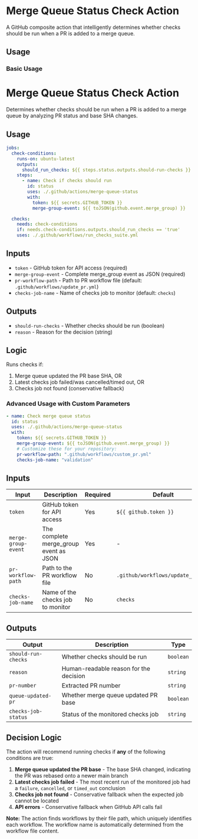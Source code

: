 # Merge Queue Status Check Action

A GitHub composite action that intelligently determines whether checks should be run when a PR is added to a merge queue.

## Usage

### Basic Usage

# Merge Queue Status Check Action

Determines whether checks should be run when a PR is added to a merge queue by analyzing PR status and base SHA changes.

## Usage

```yaml
jobs:
  check-conditions:
    runs-on: ubuntu-latest
    outputs:
      should_run_checks: ${{ steps.status.outputs.should-run-checks }}
    steps:
      - name: Check if checks should run
        id: status
        uses: ./.github/actions/merge-queue-status
        with:
          token: ${{ secrets.GITHUB_TOKEN }}
          merge-group-event: ${{ toJSON(github.event.merge_group) }}

  checks:
    needs: check-conditions
    if: needs.check-conditions.outputs.should_run_checks == 'true'
    uses: ./.github/workflows/run_checks_suite.yml
```

## Inputs

- `token` - GitHub token for API access (required)
- `merge-group-event` - Complete merge_group event as JSON (required)
- `pr-workflow-path` - Path to PR workflow file (default: `.github/workflows/update_pr.yml`)
- `checks-job-name` - Name of checks job to monitor (default: `checks`)

## Outputs

- `should-run-checks` - Whether checks should be run (boolean)
- `reason` - Reason for the decision (string)

## Logic

Runs checks if:

1. Merge queue updated the PR base SHA, OR
2. Latest checks job failed/was cancelled/timed out, OR
3. Checks job not found (conservative fallback)

### Advanced Usage with Custom Parameters

```yaml
- name: Check merge queue status
  id: status
  uses: ./.github/actions/merge-queue-status
  with:
    token: ${{ secrets.GITHUB_TOKEN }}
    merge-group-event: ${{ toJSON(github.event.merge_group) }}
    # Customize these for your repository:
    pr-workflow-path: ".github/workflows/custom_pr.yml"
    checks-job-name: "validation"
```

## Inputs

| Input               | Description                            | Required | Default                           |
| ------------------- | -------------------------------------- | -------- | --------------------------------- |
| `token`             | GitHub token for API access            | Yes      | `${{ github.token }}`             |
| `merge-group-event` | The complete merge_group event as JSON | Yes      | -                                 |
| `pr-workflow-path`  | Path to the PR workflow file           | No       | `.github/workflows/update_pr.yml` |
| `checks-job-name`   | Name of the checks job to monitor      | No       | `checks`                          |

## Outputs

| Output              | Description                            | Type      |
| ------------------- | -------------------------------------- | --------- |
| `should-run-checks` | Whether checks should be run           | `boolean` |
| `reason`            | Human-readable reason for the decision | `string`  |
| `pr-number`         | Extracted PR number                    | `string`  |
| `queue-updated-pr`  | Whether merge queue updated PR base    | `boolean` |
| `checks-job-status` | Status of the monitored checks job     | `string`  |

## Decision Logic

The action will recommend running checks if **any** of the following conditions are true:

1. **Merge queue updated the PR base** - The base SHA changed, indicating the PR was rebased onto a newer main branch
2. **Latest checks job failed** - The most recent run of the monitored job had a `failure`, `cancelled`, or `timed_out` conclusion
3. **Checks job not found** - Conservative fallback when the expected job cannot be located
4. **API errors** - Conservative fallback when GitHub API calls fail

**Note:** The action finds workflows by their file path, which uniquely identifies each workflow. The workflow name is automatically determined from the workflow file content.
